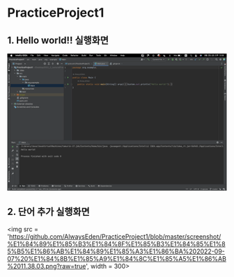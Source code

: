 # PracticeProject1


## 1. Hello world!! 실행화면

<img src = 'https://github.com/AlwaysEden/PracticeProject1/blob/master/screenshot/%EC%B2%AB%20%EC%8B%A4%ED%96%89%ED%99%94%EB%A9%B4%20%EC%BA%A1%EC%B3%90.png?raw=true'>

## 2. 단어 추가 실행화면

<img src = 'https://github.com/AlwaysEden/PracticeProject1/blob/master/screenshot/%E1%84%89%E1%85%B3%E1%84%8F%E1%85%B3%E1%84%85%E1%85%B5%E1%86%AB%E1%84%89%E1%85%A3%E1%86%BA%202022-09-07%20%E1%84%8B%E1%85%A9%E1%84%8C%E1%85%A5%E1%86%AB%2011.38.03.png?raw=true', width = 300>

